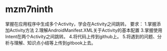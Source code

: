 # mzm7ninth
掌握在应用程序中生成多个Activity，学会在Activity之间跳转。
要求：
1.掌握添加Activity方法
2.理解AndroidManifest.XML关于Activity的基本配置
3.掌握使用Intent在两个Activity之间跳转。
4.将代码上传到github上。
5.将遇到的问题、分析与理解、知识点小结等上传到gitbook上去。
